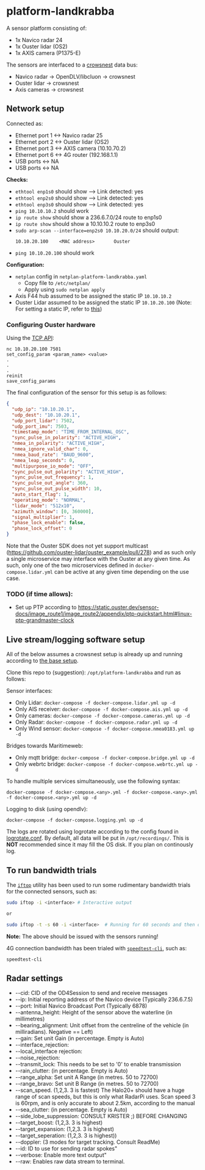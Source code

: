 # platform-landkrabba

A sensor platform consisting of:

- 1x Navico radar 24
- 1x Ouster lidar (OS2)
- 1x AXIS camera (P1375-E)

The sensors are interfaced to a [crowsnest](https://github.com/MO-RISE/crowsnest) data bus:

- Navico radar -> OpenDLV/libcluon -> crowsnest
- Ouster lidar -> crowsnest
- Axis cameras -> crowsnest

## Network setup

Connected as:

- Ethernet port 1 <-> Navico radar 25
- Ethernet port 2 <-> Ouster lidar (OS2)
- Ethernet port 3 <-> AXIS camera (10.10.70.2)
- Ethernet port 6 <-> 4G router (192.168.1.1)
- USB ports <-> NA
- USB ports <-> NA


**Checks:**

- `ethtool enp1s0` should show --> Link detected: yes
- `ethtool enp2s0` should show --> Link detected: yes
- `ethtool enp3s0` should show --> Link detected: yes
- `ping 10.10.10.2` should work
- `ip route show` should show a 236.6.7.0/24 route to enp1s0
- `ip route show` should show a 10.10.10.2 route to enp3s0
- `sudo arp-scan --interface=enp2s0 10.10.20.0/24` should output:
  ```
  10.10.20.100    <MAC address>       Ouster
  ```
- `ping 10.10.20.100` should work

**Configuration:**

- `netplan` config in `netplan-platform-landkrabba.yaml`
  - Copy file to `/etc/netplan/`
  - Apply using `sudo netplan apply`
- Axis F44 hub assumed to be assigned the static IP `10.10.10.2`
- Ouster Lidar assumed to be assigned the static IP `10.10.20.100` (Note: For setting a static IP, refer to [this](https://forum.ouster.at/d/63-how-i-can-assign-static-ip-to-os1))


### Configuring Ouster hardware

Using the [TCP API](https://static.ouster.dev/sensor-docs/image_route1/image_route2/common_sections/API/tcp-api.html):

```
nc 10.10.20.100 7501
set_config_param <param_name> <value>
.
.
.
reinit
save_config_params
```

The final configuration of the sensor for this setup is as follows:

```json
{
  "udp_ip": "10.10.20.1",
  "udp_dest": "10.10.20.1",
  "udp_port_lidar": 7502,
  "udp_port_imu": 7503,
  "timestamp_mode": "TIME_FROM_INTERNAL_OSC",
  "sync_pulse_in_polarity": "ACTIVE_HIGH",
  "nmea_in_polarity": "ACTIVE_HIGH",
  "nmea_ignore_valid_char": 0,
  "nmea_baud_rate": "BAUD_9600",
  "nmea_leap_seconds": 0,
  "multipurpose_io_mode": "OFF",
  "sync_pulse_out_polarity": "ACTIVE_HIGH",
  "sync_pulse_out_frequency": 1,
  "sync_pulse_out_angle": 360,
  "sync_pulse_out_pulse_width": 10,
  "auto_start_flag": 1,
  "operating_mode": "NORMAL",
  "lidar_mode": "512x10",
  "azimuth_window": [0, 360000],
  "signal_multiplier": 1,
  "phase_lock_enable": false,
  "phase_lock_offset": 0
}
```

Note that the Ouster SDK does not yet support multicast (https://github.com/ouster-lidar/ouster_example/pull/278) and as such only a single microservice may interface with the Ouster at any given time. As such, only one of the two microservices defined in `docker-compose.lidar.yml` can be active at any given time depending on the use case.

### TODO (if time allows):

- Set up PTP according to https://static.ouster.dev/sensor-docs/image_route1/image_route2/appendix/ptp-quickstart.html#linux-ptp-grandmaster-clock


## Live stream/logging software setup

All of the below assumes a crowsnest setup is already up and running according to [the base setup](https://github.com/MO-RISE/crowsnest/blob/main/docker-compose.base.yml).

Clone this repo to (suggestion): `/opt/platform-landkrabba` and run as follows:

Sensor interfaces:

- Only Lidar: `docker-compose -f docker-compose.lidar.yml up -d`
- Only AIS receiver: `docker-compose -f docker-compose.ais.yml up -d`
- Only cameras: `docker-compose -f docker-compose.cameras.yml up -d`
- Only Radar: `docker-compose -f docker-compose.radar.yml up -d`
- Only Wind sensor: `docker-compose -f docker-compose.nmea0183.yml up -d`

Bridges towards Maritimeweb:

- Only mqtt bridge: `docker-compose -f docker-compose.bridge.yml up -d`
- Only webrtc bridge: `docker-compose -f docker-compose.webrtc.yml up -d`

To handle multiple services simultaneously, use the following syntax:

```
docker-compose -f docker-compose.<any>.yml -f docker-compose.<any>.yml -f docker-compose.<any>.yml up -d
```

Logging to disk (using opendlv):

```
docker-compose -f docker-compose.logging.yml up -d
```

The logs are rotated using logrotate according to the config found in [logrotate.conf](./logrotate.conf). By default, all data will be put in `/opt/recordings/`. This is **NOT** recommended since it may fill the OS disk. If you plan on continously log.

## To run bandwidth trials

The [`iftop`](https://linux.die.net/man/8/iftop) utility has been used to run some rudimentary bandwidth trials for the connected sensors, such as:

```bash
sudo iftop -i <interface> # Interactive output

or

sudo iftop -t -s 60 -i <interface>  # Running for 60 seconds and then outputting textual output only
```

**Note:** The above should be issued with the sensors running!

4G connection bandwidth has been trialed with [`speedtest-cli`](https://www.speedtest.net/apps/cli), such as:

```bash
speedtest-cli
```

## Radar settings

- --cid: CID of the OD4Session to send and receive messages 
- --ip: Initial reporting address of the Navico device (Typically 236.6.7.5)
-  --port: Initial Navico Broadcast Port (Typically 6878)
-  --antenna_height: Height of the sensor above the waterline (in millimetres)
-  --bearing_alignment: Unit offset from the centreline of the vehicle (in milliradians). Negative == Left)
-  --gain: Set unit Gain (in percentage. Empty is Auto)
-  --interface_rejection: 
-  --local_interface rejection:
-  --noise_rejection:
-  --transmit_lock: This  needs to be set to '0' to enable transmission
-  --rain_clutter: (in percentage. Empty is Auto)
-  --range_alpha: Set unit A Range (in metres. 50 to 72700)
-  --range_bravo: Set unit B Range (in metres. 50 to 72700)
-  --scan_speed. (1,2,3. 3 is fastest) The Halo20+ should have a huge range of scan speeds, but this is only what RadarPi uses. Scan speed 3 is 60rpm, and is only accurate to about 2.5km, according to the manual
-  --sea_clutter: (in percentage. Empty is Auto)
-  --side_lobe_suppression: CONSULT KRISTER ;) BEFORE CHANGING
-  --target_boost: (1,2,3. 3 is highest)
-  --target_expansion: (1,2,3. 3 is highest)
-  --target_seperation: (1,2,3. 3 is highest))
-  --doppler: (3 modes for target tracking. Consult ReadMe)
-  --id: ID to use for sending radar spokes"
-  --verbose: Enable more text output"
-  --raw: Enables raw data stream to terminal.
